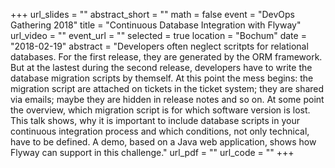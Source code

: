 +++
url_slides = ""
abstract_short = ""
math = false
event = "DevOps Gathering 2018"
title = "Continuous Database Integration with Flyway"
url_video = ""
event_url = ""
selected = true
location = "Bochum"
date = "2018-02-19"
abstract = "Developers often neglect scritpts for relational databases.  For the first release, they are generated by the ORM framework. But at the lastest during the second release, developers have to write the database migration scripts by themself. At this point the mess begins: the migration script are attached on tickets in the ticket system; they are shared via emails; maybe they are hidden in release notes and so on. At some point the overview, which migration script is for which software version is lost. This talk shows, why it is important to include database scripts in your continuous integration process and which conditions, not only technical,  have to be defined. A demo, based on a Java web application, shows how Flyway can support in this challenge."
url_pdf = ""
url_code = ""
+++
